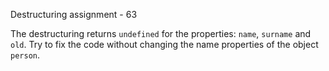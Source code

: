 Destructuring assignment - 63

The destructuring returns `undefined` for the properties: `name`, `surname` and `old`. Try to fix the code without changing the name properties of the object `person`.
